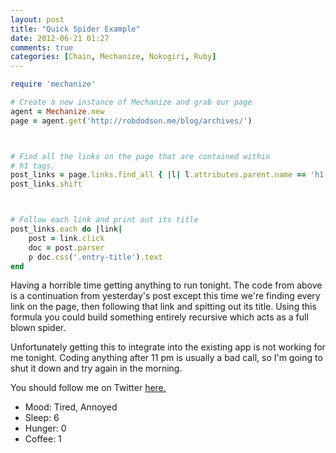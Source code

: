 ```yaml
---
layout: post
title: "Quick Spider Example"
date: 2012-06-21 01:27
comments: true
categories: [Chain, Mechanize, Nokogiri, Ruby]
---
```


``` ruby
require 'mechanize'

# Create a new instance of Mechanize and grab our page
agent = Mechanize.new
page = agent.get('http://robdodson.me/blog/archives/')



# Find all the links on the page that are contained within
# h1 tags.
post_links = page.links.find_all { |l| l.attributes.parent.name == 'h1' }
post_links.shift



# Follow each link and print out its title
post_links.each do |link|
    post = link.click
    doc = post.parser
    p doc.css('.entry-title').text
end
```
Having a horrible time getting anything to run tonight. The code from above is a continuation from yesterday's post except this time we're finding every link on the page, then following that link and spitting out its title. Using this formula you could build something entirely recursive which acts as a full blown spider.

Unfortunately getting this to integrate into the existing app is not working for me tonight. Coding anything after 11 pm is usually a bad call, so I'm going to shut it down and try again in the morning.

You should follow me on Twitter [here.](http://twitter.com/rob_dodson)

<ul class="personal-stats">
    <li>Mood: Tired, Annoyed</li>
    <li>Sleep: 6</li>
    <li>Hunger: 0</li>
    <li>Coffee: 1</li>
</ul>